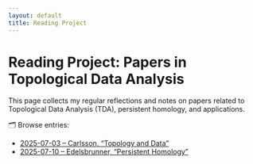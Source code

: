 ```yaml
---
layout: default
title: Reading Project
---
```


# Reading Project: Papers in Topological Data Analysis

This page collects my regular reflections and notes on papers related to Topological Data Analysis (TDA), persistent homology, and applications.

🗂 Browse entries:
- [2025-07-03 – Carlsson, “Topology and Data”](../reading/2025-07-03-carlsson-tda.md)
- [2025-07-10 – Edelsbrunner, “Persistent Homology”](../reading/2025-07-10-edelsbrunner-topology.md)

